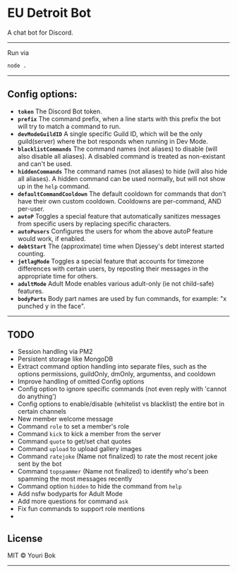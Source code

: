# EU Detroit Bot
A chat bot for Discord.

---

Run via
```bash
node .
```

---

## Config options:

- **`token`** The Discord Bot token.
- **`prefix`** The command prefix, when a line starts with this prefix the bot will try to match a command to run.
- **`devModeGuildID`** A single specific Guild ID, which will be the only guild(server) where the bot responds when running in Dev Mode.
- **`blacklistCommands`** The command names (not aliases) to disable (will also disable all aliases). A disabled command is treated as non-existant and can't be used.
- **`hiddenCommands`** The command names (not aliases) to hide (will also hide all aliases). A hidden command can be used normally, but will not show up in the `help` command.
- **`defaultCommandCooldown`** The default cooldown for commands that don't have their own custom cooldown. Cooldowns are per-command, AND per-user.
- **`autoP`** Toggles a special feature that automatically sanitizes messages from specific users by replacing specific characters.
- **`autoPusers`** Configures the users for whom the above autoP feature would work, if enabled.
- **`debtStart`** The (approximate) time when Djessey's debt interest started counting.
- **`jetlagMode`** Toggles a special feature that accounts for timezone differences with certain users, by reposting their messages in the appropriate time for others.
- **`adultMode`** Adult Mode enables various adult-only (ie not child-safe) features.
- **`bodyParts`** Body part names are used by fun commands, for example: "x punched y in the face".

---

## TODO

- Session handling via PM2
- Persistent storage like MongoDB
- Extract command option handling into separate files, such as the options permissions, guildOnly, dmOnly, argumentss, and cooldown
- Improve handling of omitted Config options
- Config option to ignore specific commands (not even reply with 'cannot do anything')
- Config options to enable/disable (whitelist vs blacklist) the entire bot in certain channels
- New member welcome message
- Command `role` to set a member's role
- Command `kick` to kick a member from the server
- Command `quote` to get/set chat quotes
- Command `upload` to upload gallery images
- Command `ratejoke` (Name not finalized) to rate the most recent joke sent by the bot
- Command `topspammer` (Name not finalized) to identify who's been spamming the most messages recently
- Command option `hidden` to hide the command from `help`
- Add nsfw bodyparts for Adult Mode
- Add more questions for command `ask`
- Fix fun commands to support role mentions
-

## License

MIT © Youri Bok

---
